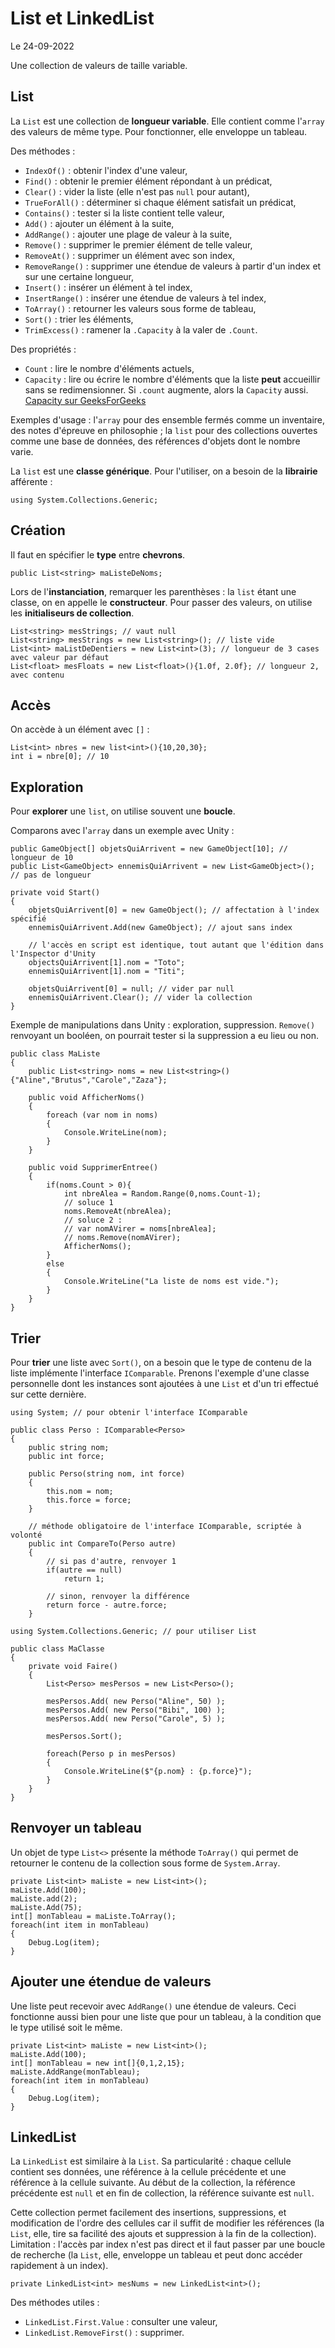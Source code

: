 # List et LinkedList

Le 24-09-2022

Une collection de valeurs de taille variable.

## List

La `List` est une collection de **longueur variable**. Elle contient comme l'`array` des valeurs de même type. Pour fonctionner, elle enveloppe un tableau.

Des méthodes : 
- `IndexOf()` : obtenir l'index d'une valeur,
- `Find()` : obtenir le premier élément répondant à un prédicat,
- `Clear()` : vider la liste (elle n'est pas `null` pour autant),
- `TrueForAll()` : déterminer si chaque élément satisfait un prédicat,
- `Contains()` : tester si la liste contient telle valeur,
- `Add()` : ajouter un élément à la suite, 
- `AddRange()` : ajouter une plage de valeur à la suite, 
- `Remove()` : supprimer le premier élément de telle valeur,
- `RemoveAt()` : supprimer un élément avec son index, 
- `RemoveRange()` : supprimer une étendue de valeurs à partir d'un index et sur une certaine longueur,
- `Insert()` : insérer un élément à tel index,
- `InsertRange()` : insérer une étendue de valeurs à tel index,
- `ToArray()` : retourner les valeurs sous forme de tableau,
- `Sort()` : trier les éléments,
- `TrimExcess()` : ramener la `.Capacity` à la valer de `.Count`. 
 
Des propriétés : 
- `Count` : lire le nombre d'éléments actuels, 
- `Capacity` : lire ou écrire le nombre d'éléments que la liste **peut** accueillir sans se redimensionner. Si `.count` augmente, alors la `Capacity` aussi. [Capacity sur GeeksForGeeks](https://www.geeksforgeeks.org/c-sharp-capacity-of-a-list/ "Capacity sur GeeksForGeeks")

Exemples d'usage : l'`array` pour des ensemble fermés comme un inventaire, des notes d'épreuve en philosophie ; la `list` pour des collections ouvertes comme une base de données, des références d'objets dont le nombre varie.

La `list` est une **classe générique**. Pour l'utiliser, on a besoin de la **librairie** afférente : 
```
using System.Collections.Generic;
```

## Création 

Il faut en spécifier le **type** entre **chevrons**.
```
public List<string> maListeDeNoms;
```

Lors de l'**instanciation**, remarquer les parenthèses : la `list` étant une classe, on en appelle le **constructeur**. Pour passer des valeurs, on utilise les **initialiseurs de collection**.
```
List<string> mesStrings; // vaut null
List<string> mesStrings = new List<string>(); // liste vide
List<int> maListDeDentiers = new List<int>(3); // longueur de 3 cases avec valeur par défaut
List<float> mesFloats = new List<float>(){1.0f, 2.0f}; // longueur 2, avec contenu
```

## Accès

On accède à un élément avec `[]` :
```
List<int> nbres = new list<int>(){10,20,30};
int i = nbre[0]; // 10
```

## Exploration

Pour **explorer** une `list`, on utilise souvent une **boucle**.

Comparons avec l'`array` dans un exemple avec Unity :
```
public GameObject[] objetsQuiArrivent = new GameObject[10]; // longueur de 10
public List<GameObject> ennemisQuiArrivent = new List<GameObject>(); // pas de longueur
	
private void Start()
{
	objetsQuiArrivent[0] = new GameObject(); // affectation à l'index spécifié
	ennemisQuiArrivent.Add(new GameObject); // ajout sans index
	
	// l'accès en script est identique, tout autant que l'édition dans l'Inspector d'Unity
	objectsQuiArrivent[1].nom = "Toto";
	ennemisQuiArrivent[1].nom = "Titi";
	
	objetsQuiArrivent[0] = null; // vider par null
	ennemisQuiArrivent.Clear(); // vider la collection
}
```

Exemple de manipulations dans Unity : exploration, suppression. `Remove()` renvoyant un booléen, on pourrait tester si la suppression a eu lieu ou non.
```
public class MaListe
{
	public List<string> noms = new List<string>(){"Aline","Brutus","Carole","Zaza"}; 
	
	public void AfficherNoms()
	{
		foreach (var nom in noms)
		{
			Console.WriteLine(nom);
		}
	}
	
	public void SupprimerEntree()
	{
		if(noms.Count > 0){
			int nbreAlea = Random.Range(0,noms.Count-1);
			// soluce 1
			noms.RemoveAt(nbreAlea); 
			// soluce 2 :
			// var nomAVirer = noms[nbreAlea];
			// noms.Remove(nomAVirer);
			AfficherNoms();
		}
		else
		{
			Console.WriteLine("La liste de noms est vide.");
		}
	}
}
```

## Trier

Pour **trier** une liste avec `Sort()`, on a besoin que le type de contenu de la liste implémente l'interface `IComparable`. Prenons l'exemple d'une classe personnelle dont les instances sont ajoutées à une `List` et d'un tri effectué sur cette dernière.
```
using System; // pour obtenir l'interface IComparable

public class Perso : IComparable<Perso>
{
    public string nom;
    public int force;
	
    public Perso(string nom, int force)
    {
        this.nom = nom;
        this.force = force;
    }
	
    // méthode obligatoire de l'interface IComparable, scriptée à volonté
    public int CompareTo(Perso autre)
    {
		// si pas d'autre, renvoyer 1
        if(autre == null)
            return 1;
	
        // sinon, renvoyer la différence
        return force - autre.force;
    }
```
```
using System.Collections.Generic; // pour utiliser List

public class MaClasse
{
    private void Faire() 
    {
        List<Perso> mesPersos = new List<Perso>();
	
        mesPersos.Add( new Perso("Aline", 50) );
        mesPersos.Add( new Perso("Bibi", 100) );
        mesPersos.Add( new Perso("Carole", 5) );
	
        mesPersos.Sort();
	
        foreach(Perso p in mesPersos)
        {
            Console.WriteLine($"{p.nom} : {p.force}");
        }
    }
}
```

## Renvoyer un tableau

Un objet de type `List<>` présente la méthode `ToArray()` qui permet de retourner le contenu de la collection sous forme de `System.Array`.
```
private List<int> maListe = new List<int>();
maListe.Add(100);
maListe.add(2);
maListe.Add(75);
int[] monTableau = maListe.ToArray();
foreach(int item in monTableau)
{
	Debug.Log(item);
}
```

## Ajouter une étendue de valeurs

Une liste peut recevoir avec `AddRange()` une étendue de valeurs. Ceci fonctionne aussi bien pour une liste que pour un tableau, à la condition que le type utilisé soit le même.
```
private List<int> maListe = new List<int>();
maListe.Add(100);
int[] monTableau = new int[]{0,1,2,15};
maListe.AddRange(monTableau);
foreach(int item in monTableau)
{
	Debug.Log(item);
}
```

## LinkedList

La `LinkedList` est similaire à la `List`. Sa particularité : chaque cellule contient ses données, une référence à la cellule précédente et une référence à la cellule suivante. Au début de la collection, la référence précédente est `null` et en fin de collection, la référence suivante est `null`.

Cette collection permet facilement des insertions, suppressions, et modification de l'ordre des cellules car il suffit de modifier les références (la `List`, elle, tire sa facilité des ajouts et suppression à la fin de la collection). Limitation : l'accès par index n'est pas direct et il faut passer par une boucle de recherche (la `List`, elle, enveloppe un tableau et peut donc accéder rapidement à un index).
```
private LinkedList<int> mesNums = new LinkedList<int>();
```

Des méthodes utiles :
- `LinkedList.First.Value` : consulter une valeur,
- `LinkedList.RemoveFirst()` : supprimer.